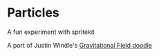 # Particles
A fun experiment with spritekit

A port of Justin Windle's [Gravitational Field doodle](http://codedoodl.es/_/soulwire/gravitational-field/)

